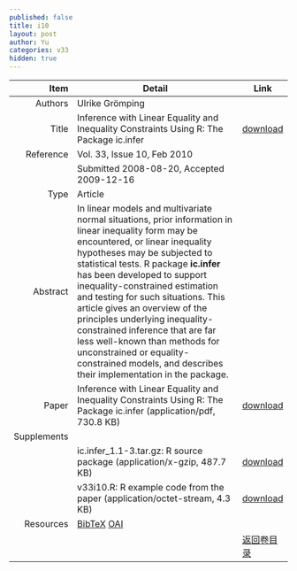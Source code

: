 ```yaml
---
published: false
title: i10
layout: post
author: Yu
categories: v33
hidden: true
---
```


| Item | Detail | Link |
|---:|---|---|
| Authors | Ulrike Grömping| |
| Title |Inference with Linear Equality and Inequality Constraints Using R: The Package ic.infer | [download](http://www.jstatsoft.org/v33/i10/paper) |
| Reference |Vol. 33, Issue 10, Feb 2010 | |
| | Submitted 2008-08-20, Accepted 2009-12-16| | 
| Type | Article| |
| Abstract | In linear models and multivariate normal situations, prior information in linear inequality form may be encountered, or linear inequality hypotheses may be subjected to statistical tests. R package <b>ic.infer</b> has been developed to support inequality-constrained estimation and testing for such situations. This article gives an overview of the principles underlying inequality-constrained inference that are far less well-known than methods for unconstrained or equality-constrained models, and describes their implementation in the package.| |
| Paper | Inference with Linear Equality and Inequality Constraints Using R: The Package ic.infer  (application/pdf, 730.8 KB)| [download](http://www.jstatsoft.org/v33/i10/paper) |
| Supplements | | |
| |ic.infer_1.1-3.tar.gz: R source package  (application/x-gzip, 487.7 KB)|  [download](http://www.jstatsoft.org/v33/i10/supp/1) |
| |v33i10.R: R example code from the paper  (application/octet-stream, 4.3 KB)|  [download](http://www.jstatsoft.org/v33/i10/supp/2) |
| Resources | [BibTeX](http://www.jstatsoft.org/v33/i10/bibtex) [OAI](http://www.jstatsoft.org/oai?verb=GetRecord&identifier=oai.jstatsoft/v33/i10&prefix=oai_dc)| |
| |  | [返回卷目录]({{site.baseurl}}/volume/v33.html) |